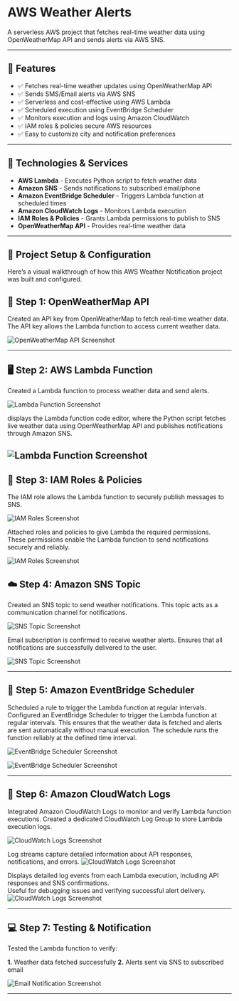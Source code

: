 # AWS Weather Alerts

A serverless AWS project that fetches real-time weather data using OpenWeatherMap API and sends alerts via AWS SNS.

---

## 🚀 Features
- ✅ Fetches real-time weather updates using OpenWeatherMap API
- ✅ Sends SMS/Email alerts via AWS SNS
- ✅ Serverless and cost-effective using AWS Lambda
- ✅ Scheduled execution using EventBridge Scheduler
- ✅ Monitors execution and logs using Amazon CloudWatch
- ✅ IAM roles & policies secure AWS resources
- ✅ Easy to customize city and notification preferences

---

## 🔧 Technologies & Services
- **AWS Lambda** - Executes Python script to fetch weather data  
- **Amazon SNS** - Sends notifications to subscribed email/phone  
- **Amazon EventBridge Scheduler** - Triggers Lambda function at scheduled times  
- **Amazon CloudWatch Logs** - Monitors Lambda execution  
- **IAM Roles & Policies** - Grants Lambda permissions to publish to SNS  
- **OpenWeatherMap API** - Provides real-time weather data  

---

## 🚀 Project Setup & Configuration

Here’s a visual walkthrough of how this AWS Weather Notification project was built and configured.


## 🧩 Step 1: OpenWeatherMap API
Created an API key from OpenWeatherMap to fetch real-time weather data.
The API key allows the Lambda function to access current weather data.

![OpenWeatherMap API Screenshot](image/7d217b1f-d2f5-4267-82d2-5e9b7846814b.png)

---

## 🖥️ Step 2: AWS Lambda Function

Created a Lambda function to process weather data and send alerts.  

![Lambda Function Screenshot](image/Screenshot%20(149).png)

displays the Lambda function code editor, where the Python script fetches live weather data using OpenWeatherMap API and publishes notifications through Amazon SNS.

![Lambda Function Screenshot](image/Screenshot%20(157).png)
---


## 🔐 Step 3: IAM Roles & Policies
  
The IAM role allows the Lambda function to securely publish messages to SNS.  

![IAM Roles Screenshot](image/Screenshot%20(155).png)

Attached roles and policies to give Lambda the required permissions.   
These permissions enable the Lambda function to send notifications securely and reliably.  

![IAM Roles Screenshot](image/Screenshot%20(159).png)

## ☁️ Step 4: Amazon SNS Topic

Created an SNS topic to send weather notifications.
This topic acts as a communication channel for notifications.

![SNS Topic Screenshot](image/Screenshot%20(170).png)

Email subscription is confirmed to receive weather alerts.
Ensures that all notifications are successfully delivered to the user.

![SNS Topic Screenshot](image/Screenshot%20(171).png) 

---

## 📅 Step 5: Amazon EventBridge Scheduler
Scheduled a rule to trigger the Lambda function at regular intervals.  
Configured an EventBridge Scheduler to trigger the Lambda function at regular intervals.
This ensures that the weather data is fetched and alerts are sent automatically without manual execution.
The schedule runs the function reliably at the defined time interval.

![EventBridge Scheduler Screenshot](image/Screenshot%20(163).png)

![EventBridge Scheduler Screenshot](image/Screenshot%20(172).png)

---

## 📖 Step 6: Amazon CloudWatch Logs

Integrated Amazon CloudWatch Logs to monitor and verify Lambda function executions.
Created a dedicated CloudWatch Log Group to store Lambda execution logs.

![CloudWatch Logs Screenshot](image/Screenshot%20(166).png)

Log streams capture detailed information about API responses, notifications, and errors.
![CloudWatch Logs Screenshot](image/Screenshot%20(167).png)

Displays detailed log events from each Lambda execution, including API responses and SNS confirmations.  
Useful for debugging issues and verifying successful alert delivery.
![CloudWatch Logs Screenshot](image/Screenshot%20(169).png)

---

## 💻 Step 7: Testing & Notification


Tested the Lambda function to verify:  

**1.** Weather data fetched successfully 
**2.** Alerts sent via SNS to subscribed email

![Email Notification Screenshot](images/email_notification.png)

---